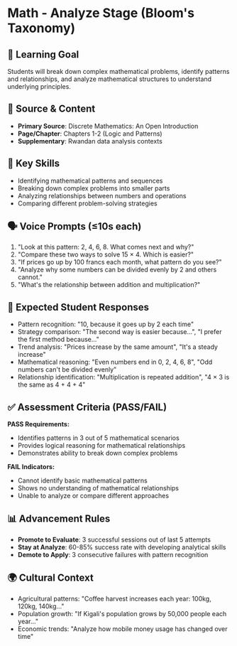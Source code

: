 # Math - Analyze Stage (Bloom's Taxonomy)

## 🎯 Learning Goal
Students will break down complex mathematical problems, identify patterns and relationships, and analyze mathematical structures to understand underlying principles.

## 📖 Source & Content
- **Primary Source**: Discrete Mathematics: An Open Introduction
- **Page/Chapter**: Chapters 1-2 (Logic and Patterns)
- **Supplementary**: Rwandan data analysis contexts

## 🧩 Key Skills
- Identifying mathematical patterns and sequences
- Breaking down complex problems into smaller parts
- Analyzing relationships between numbers and operations
- Comparing different problem-solving strategies

## 🗣️ Voice Prompts (≤10s each)
1. "Look at this pattern: 2, 4, 6, 8. What comes next and why?"
2. "Compare these two ways to solve 15 × 4. Which is easier?"
3. "If prices go up by 100 francs each month, what pattern do you see?"
4. "Analyze why some numbers can be divided evenly by 2 and others cannot."
5. "What's the relationship between addition and multiplication?"

## 🎤 Expected Student Responses
- Pattern recognition: "10, because it goes up by 2 each time"
- Strategy comparison: "The second way is easier because...", "I prefer the first method because..."
- Trend analysis: "Prices increase by the same amount", "It's a steady increase"
- Mathematical reasoning: "Even numbers end in 0, 2, 4, 6, 8", "Odd numbers can't be divided evenly"
- Relationship identification: "Multiplication is repeated addition", "4 × 3 is the same as 4 + 4 + 4"

## ✅ Assessment Criteria (PASS/FAIL)
**PASS Requirements:**
- Identifies patterns in 3 out of 5 mathematical scenarios
- Provides logical reasoning for mathematical relationships
- Demonstrates ability to break down complex problems

**FAIL Indicators:**
- Cannot identify basic mathematical patterns
- Shows no understanding of mathematical relationships
- Unable to analyze or compare different approaches

## 📊 Advancement Rules
- **Promote to Evaluate**: 3 successful sessions out of last 5 attempts
- **Stay at Analyze**: 60-85% success rate with developing analytical skills
- **Demote to Apply**: 3 consecutive failures with pattern recognition

## 🌍 Cultural Context
- Agricultural patterns: "Coffee harvest increases each year: 100kg, 120kg, 140kg..."
- Population growth: "If Kigali's population grows by 50,000 people each year..."
- Economic trends: "Analyze how mobile money usage has changed over time"
